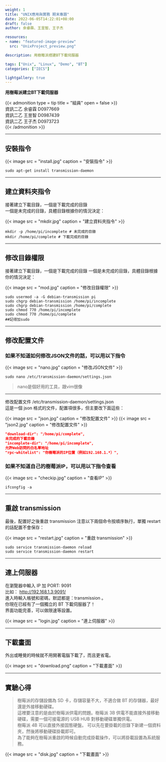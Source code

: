 ```yaml
---
weight: 1
title: "UNIX應用與實務 期末專題"
date: 2022-06-05T14:22:01+08:00
draft: false
author: 余睿霖、王昱智、王子杰

resources:
- name: "featured-image-preview"
  src: "UnixProject_preview.png"

description: 用樹莓派搭建BT下載伺服器

tags: ["Unix", "Linux", "Demo", "BT"]
categories: ["IECS"]

lightgallery: true
---
```



<!--more-->

**用樹莓派建立BT下載伺服器**

{{< admonition type = tip title = "組員" open = false >}}  
資訊二乙 余睿霖 D0977669  
資訊二乙 王昱智 D0987439  
資訊二乙 王子杰 D0973723  
{{< /admonition >}}

--- 

## 安裝指令

{{< image src = "install.jpg" caption = "安裝指令" >}}

```shell
sudo apt-get install transmission-daemon
```

---

## 建立資料夾指令

接著建立下載目錄，一個是下載完成的目錄  
一個是未完成的目錄，具體目錄根據你的情況決定：  

{{< image src = "mkdir.jpg" caption = "建立資料夾指令" >}}

```shell
mkdir -p /home/pi/incomplete # 未完成的目錄
mkdir /home/pi/complete # 下載完成的目錄
```

---


## 修改目錄權限

接著建立下載目錄，一個是下載完成的目錄
一個是未完成的目錄，具體目錄根據你的情況決定：

{{< image src = "mod.jpg" caption = "修改目錄權限" >}}

```shell
sudo usermod -a -G debian-transmission pi
sudo chgrp debian-transmission /home/pi/incomplete
sudo chgrp debian-transmission /home/pi/complete
sudo chmod 770 /home/pi/incomplete
sudo chmod 770 /home/pi/complete
##記得加sudo
```

---


## 修改配置文件

### 如果不知道如何修改JSON文件的話，可以用以下指令
{{< image src = "nano.jpg" caption = "修改JSON文件" >}}

```shell
sudo nano /etc/transmission-daemon/settings.json
```

> nano是個好用的工具，跟vim很像  

---

修改配置文件 /etc/transmission-daemon/settings.json  
這是一個 json 格式的文件，配置項很多，但主要改下面這些：  

{{< image src = "json.jpg" caption = "修改配置文件" >}}
{{< image src = "json2.jpg" caption = "修改配置文件" >}}

```json
"download-dir": "/home/pi/complete",
未完成的下載目錄
"incomplete-dir": "/home/pi/incomplete",
允許Web訪問的白名單地址
"rpc-whitelist": "你樹莓派的IP位置（例如192.168.1.*）",
```

### 如果不知道自己的樹莓派IP，可以用以下指令查看
{{< image src = "checkip.jpg" caption = "查看IP" >}}

```shell
ifcongfig -a
```

---


## 重啟 transmission

最後，配置好之後重啟 transmission
注意以下兩個命令按順序執行，單獨 restart 的話配置不會保存：

{{< image src = "restart.jpg" caption = "重啟 transmission" >}}

```shell
sudo service transmission-daemon reload
sudo service transmission-daemon restart
```

---


## 連上伺服器

在瀏覽器中輸入 IP 加 PORT: 9091  
比如： http://192.168.1.3:9091/   
進入時輸入帳號和密碼，默認都是：transmission 。  
你現在已經有了一個獨立的 BT 下載伺服器了！  
界面功能完善，可以做限速等設置。

{{< image src = "login.jpg" caption = "連上伺服器" >}}


---


## 下載畫面

外出或睡覺的時候就不用開著電腦下載了，而且更省電。

{{< image src = "download.png" caption = "下載畫面" >}}


---

## 實驗心得

> 樹莓派的存儲設備為 SD 卡，存儲容量不大，不適合做 BT 的存儲器，最好還是外接移動硬碟。  
這裡要注意的是由於樹莓派供電的問題。樹莓派 3B 供電不能直接外接移動硬碟，需要一個可接電源的 USB HUB 對移動硬碟單獨供電。  
樹莓派 4B 可以直接外接固態硬盤。
可以先在要掛載的目錄下新建一個資料夾，然後將移動硬碟掛載即可。  
為了能夠在樹莓派重啟的時候自動完成掛載操作，可以將掛載設置為系統服務。

{{< image src = "disk.jpg" caption = "下載畫面" >}}